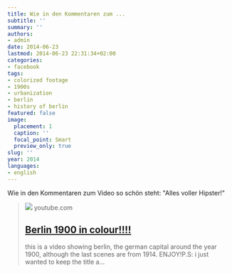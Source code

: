 ```yaml
---
title: Wie in den Kommentaren zum ...
subtitle: ''
summary: ''
authors:
- admin
date: 2014-06-23
lastmod: 2014-06-23 22:31:34+02:00
categories:
- facebook
tags:
- colorized footage
- 1900s
- urbanization
- berlin
- history of berlin
featured: false
image:
  placement: 1
  caption: ''
  focal_point: Smart
  preview_only: true
slug: ''
year: 2014
languages:
- english
---
```


Wie in den Kommentaren zum Video so schön steht: "Alles voller Hipster!"
> [![](https://i.ytimg.com/vi/B-m9A8mY-U0/maxresdefault.jpg)](https://www.youtube.com/watch?v=B-m9A8mY-U0)
> youtube.com
> ## [Berlin 1900 in colour!!!!](https://www.youtube.com/watch?v=B-m9A8mY-U0)
>
>this is a video showing berlin, the german capital around the year 1900, although the last scenes are from 1914. ENJOY!P.S: i just wanted to keep the title a...